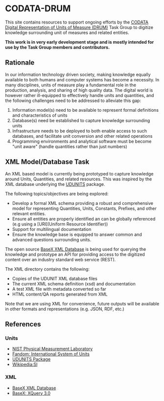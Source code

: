 # CODATA-DRUM 

This site contains resources to support ongoing efforts by the [CODATA Digital Representation of Units of Measure (DRUM)](https://codata.org/initiatives/task-groups/drum/) Task Group to digitize knowledge surrounding unit of measures and related entities.

**This work is in very early development stage and is mostly intended for use by the Task Group members and contributors.**

## Rationale
In our information technology driven society, making knowledge equally available to both humans and computer systems has become a necessity. In many disciplines, units of measure play a fundamental role in the production, analysis, and sharing of high quality data. The digital world is however rather ill-equipped to effectively handle units and quantities, and the following challenges need to be addressed to alleviate this gap:

1. Information model(s) need to be available to represent formal definitions and  characteristics of units
2. Database(s) need be established to capture knowledge surrounding units
3. Infrastructure needs to be deployed to both enable access to such databases, and facilitate unit conversion and other related operations
4. Programming environments and analytical software must be become "unit aware" (handle quantities rather than just numbers)

## XML Model/Database Task

An XML based model is currently being prototyped to capture knowledge around Units, Quantities, and related resources. This was inspired by the XML database underlying the [UDUNITS](https://www.unidata.ucar.edu/software/udunits/) package.

The following topics/objectives are being explored:
- Develop a formal XML schema providing a robust and comprehensive model for representing Quantities, Units, Constants, Prefixes, and other relevant entities.
- Ensure all entities are properly identified an can be globally referenced (e.g using a [URI](Uniform Resource Identifier))
- Support for multilingual documentation
- Ensure the knowledge base is equipped to answer common and advanced questions surrounding units.
 
The open source [BaseX XML Database]() is being used for querying the knowledge and prototype an API for providing access to the digitized content over an industry standard web service (REST).

The XML directory contains the following:

- Copies of the UDUNIT XML database files
- The current XML schema definition (xsd) and documentation
- A test XML file with metadata converted so far
- HTML content/QA reports generated from XML

Note that we are using XML for convenience, future outputs will be available in other formats and representations (e.g. JSON, RDF, etc.)

## References

### Units

- [NIST Physical Measurement Laboratory](https://physics.nist.gov/cuu/Units/index.html)
- [Fandom: International System of Units](https://units.fandom.com/wiki/International_System_of_Units)
- [UDUNITS Package](https://www.unidata.ucar.edu/software/udunits)
- [Wikipedia:SI](https://en.wikipedia.org/wiki/International_System_of_Units)

### XML
- [BaseX XML Database](https://basex.org/)
- [BaseX: XQuery 3.0](https://docs.basex.org/wiki/XQuery_3.0)

